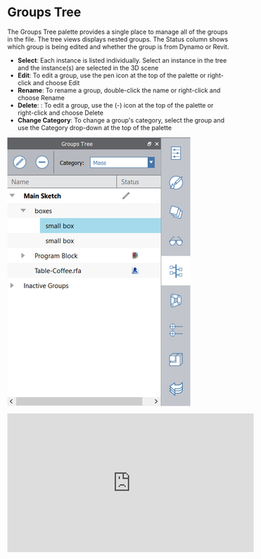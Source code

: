 # Groups Tree

The Groups Tree palette provides a single place to manage all of the groups in the file. The tree views displays nested groups. The Status column shows which group is being edited and whether the group is from Dynamo or Revit.

* **Select**: Each instance is listed individually. Select an instance in the tree and the instance\(s\) are selected in the 3D scene
* **Edit**: To edit a group, use the pen icon at the top of the palette or right-click and choose Edit
* **Rename**: To rename a group, double-click the name or right-click and choose Rename
* **Delete**: : To edit a group, use the \(-\) icon at the top of the palette or right-click and choose Delete
* **Change Category**: To change a group's category, select the group and use the Category drop-down at the top of the palette

![](/assets/groups_tree.png)

<iframe width="560" height="315" src="https://www.youtube.com/embed/H1D5RDUYyLo?rel=0&amp;start=2362" frameborder="0" allow="autoplay; encrypted-media" allowfullscreen></iframe>